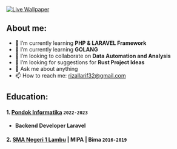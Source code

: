 


[![Live Wallpaper](https://github.com/arif-rizal1122/walpaper/blob/main/mylivewallpapers-com-Berserker-Armor-Roar-4K.jpg)](https://github.com/arif-rizal1122/walpaper/blob/main/mylivewallpapers-com-Berserker-Armor-Roar-4K.mp4)



## About me:

- 🌱 I’m currently learning **PHP & LARAVEL Framework**
- 🌱 I’m currently learning **GOLANG**
- 👯 I’m looking to collaborate on **Data Automation and Analysis**
- 🤔 I’m looking for suggestions for **Rust Project Ideas**
- 💬 Ask me about anything
- 📫 How to reach me: [rizallarif32@gmail.com](mailto:rizallarif32@gmail.com)

## Education:

#### 1. [Pondok Informatika](https://pondokinformatika.id/) `2022-2023`
   - **Backend Developer Laravel**
 #### 2. [SMA Negeri 1 Lambu](https://akupintar.id/sekolah/-/cari-sekolah/detail_sekolah/sman-1-lambu/83397130) | MIPA | Bima `2016-2019`
